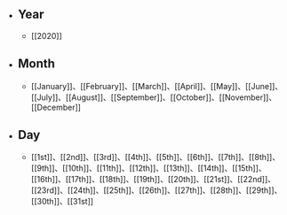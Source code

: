 - ## Year
    - [[2020]]
- ## Month
    - [[January]]、[[February]]、[[March]]、[[April]]、[[May]]、[[June]]、[[July]]、[[August]]、[[September]]、[[October]]、[[November]]、[[December]]
- ## Day
    - [[1st]]、[[2nd]]、[[3rd]]、[[4th]]、[[5th]]、[[6th]]、[[7th]]、[[8th]]、[[9th]]、[[10th]]、[[11th]]、[[12th]]、[[13th]]、[[14th]]、[[15th]]、[[16th]]、[[17th]]、[[18th]]、[[19th]]、[[20th]]、[[21st]]、[[22nd]]、[[23rd]]、[[24th]]、[[25th]]、[[26th]]、[[27th]]、[[28th]]、[[29th]]、[[30th]]、[[31st]]
